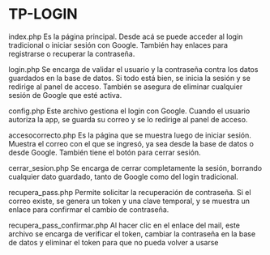 # TP-LOGIN
index.php
Es la página principal. Desde acá se puede acceder al login tradicional o iniciar sesión con Google. También hay enlaces para registrarse o recuperar la contraseña.

login.php
Se encarga de validar el usuario y la contraseña contra los datos guardados en la base de datos. Si todo está bien, se inicia la sesión y se redirige al panel de acceso. También se asegura de eliminar cualquier sesión de Google que esté activa.

config.php
Este archivo gestiona el login con Google. Cuando el usuario autoriza la app, se guarda su correo y se lo redirige al panel de acceso.

accesocorrecto.php
Es la página que se muestra luego de iniciar sesión. Muestra el correo con el que se ingresó, ya sea desde la base de datos o desde Google. También tiene el botón para cerrar sesión.

cerrar_sesion.php
Se encarga de cerrar completamente la sesión, borrando cualquier dato guardado, tanto de Google como del login tradicional.

recupera_pass.php
Permite solicitar la recuperación de contraseña. Si el correo existe, se genera un token y una clave temporal, y se muestra un enlace para confirmar el cambio de contraseña.

recupera_pass_confirmar.php
Al hacer clic en el enlace del mail, este archivo se encarga de verificar el token, cambiar la contraseña en la base de datos y eliminar el token para que no pueda volver a usarse
